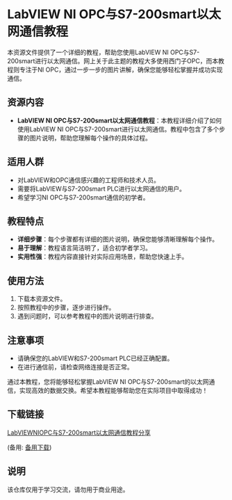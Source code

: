 # LabVIEW NI OPC与S7-200smart以太网通信教程

本资源文件提供了一个详细的教程，帮助您使用LabVIEW NI OPC与S7-200smart进行以太网通信。网上关于此主题的教程大多使用西门子OPC，而本教程则专注于NI OPC，通过一步一步的图片讲解，确保您能够轻松掌握并成功实现通信。

## 资源内容

- **LabVIEW NI OPC与S7-200smart以太网通信教程**：本教程详细介绍了如何使用LabVIEW NI OPC与S7-200smart进行以太网通信。教程中包含了多个步骤的图片说明，帮助您理解每个操作的具体过程。

## 适用人群

- 对LabVIEW和OPC通信感兴趣的工程师和技术人员。
- 需要将LabVIEW与S7-200smart PLC进行以太网通信的用户。
- 希望学习NI OPC与S7-200smart通信的初学者。

## 教程特点

- **详细步骤**：每个步骤都有详细的图片说明，确保您能够清晰理解每个操作。
- **易于理解**：教程语言简洁明了，适合初学者学习。
- **实用性强**：教程内容直接针对实际应用场景，帮助您快速上手。

## 使用方法

1. 下载本资源文件。
2. 按照教程中的步骤，逐步进行操作。
3. 遇到问题时，可以参考教程中的图片说明进行排查。

## 注意事项

- 请确保您的LabVIEW和S7-200smart PLC已经正确配置。
- 在进行通信前，请检查网络连接是否正常。

通过本教程，您将能够轻松掌握LabVIEW NI OPC与S7-200smart的以太网通信，实现高效的数据交换。希望本教程能够帮助您在实际项目中取得成功！

## 下载链接
[LabVIEWNIOPC与S7-200smart以太网通信教程分享](https://pan.quark.cn/s/5e3adb0185d7) 

(备用: [备用下载](https://pan.baidu.com/s/1ijYvfD7_waX-WmjDdtcqQQ?pwd=1234))

## 说明

该仓库仅用于学习交流，请勿用于商业用途。
